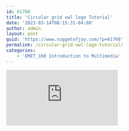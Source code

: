 ```yaml
---
id: 61768
title: 'Circular grid owl logo Tutorial'
date: '2023-03-14T08:15:31-04:00'
author: admin
layout: post
guid: 'https://www.nuggetofjoy.com/?p=61768'
permalink: /circular-grid-owl-logo-tutorial/
categories:
    - 'DMET_160 Introduction to Multimedia'
---
```


<iframe class="vide" allow="accelerometer; autoplay; clipboard-write; encrypted-media; gyroscope; picture-in-picture; web-share" allowfullscreen="" frameborder="0" loading="lazy" referrerpolicy="strict-origin-when-cross-origin" src="https://www.youtube.com/embed/IEhCFe3kLtI?feature=oembed" title="Designing a logo only using circles in Illustrator" ></iframe>